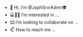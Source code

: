- 👋 Hi, I’m @JsphSrvrAdmn👽
- 💻👨‍🔧 I’m interested in ...
- ⌨️ I’m looking to collaborate on ...
- 📫 How to reach me ...

<!---
JsphSrvr/Admn👽 repository because its `README.md` (this file) appears on your GitHub profile.
You can click the Preview link to take a look at your changes.
--->
